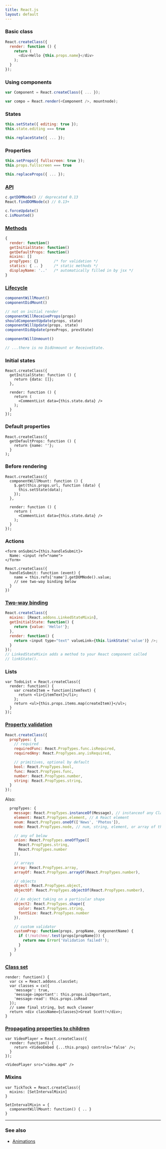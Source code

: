 ```yaml
---
title: React.js
layout: default
---
```


### Basic class

```js
React.createClass({
  render: function () {
    return (
      <div>Hello {this.props.name}</div>
    );
  }
});
```

### Using components

```js
var Component = React.createClass({ ... });

var compo = React.render(<Component />, mountnode);
```

### States

```js
this.setState({ editing: true });
this.state.editing === true

this.replaceState({ ... });
```

### Properties

```js
this.setProps({ fullscreen: true });
this.props.fullscreen === true

this.replaceProps({ ... });
```

### [API](http://facebook.github.io/react/docs/component-api.html)

```js
c.getDOMNode() // deprecated 0.13
React.findDOMNode(c) // 0.13+

c.forceUpdate()
c.isMounted()
```

### [Methods](http://facebook.github.io/react/docs/component-specs.html)

```js
{
  render: function()
  getInitialState: function()
  getDefaultProps: function()
  mixins: []
  propTypes: {}       /* for validation */
  statics: { .. }     /* static methods */
  displayName: '..'   /* automatically filled in by jsx */
}
```

### [Lifecycle](http://facebook.github.io/react/docs/component-specs.html)

```js
componentWillMount()
componentDidMount()

// not on initial render
componentWillReceiveProps(props)
shouldComponentUpdate(props, state)
componentWillUpdate(props, state)
componentDidUpdate(prevProps, prevState)

componentWillUnmount()

// ...there is no DidUnmount or ReceiveState.
```

### Initial states

    React.createClass({
      getInitialState: function () {
        return {data: []};
      },

      render: function () {
        return (
          <CommentList data={this.state.data} />
        );
      }
    });

### Default properties

    React.createClass({
      getDefaultProps: function () {
        return {name: ''};
      }
    );

### Before rendering

    React.createClass({
      componentWillMount: function () {
        $.get(this.props.url, function (data) {
          this.setState(data);
        });
      },

      render: function () {
        return (
          <CommentList data={this.state.data} />
        );
      }
    });

### Actions

    <form onSubmit={this.handleSubmit}>
      Name: <input ref="name">
    </form>

    React.createClass({
      handleSubmit: function (event) {
        name = this.refs['name'].getDOMNode().value;
        // see two-way binding below
      }
    })

### [Two-way binding](http://facebook.github.io/react/docs/two-way-binding-helpers.html)

```js
React.createClass({
  mixins: [React.addons.LinkedStateMixin],
  getInitialState: function() {
    return {value: 'Hello!'};
  },
  render: function() {
    return <input type="text" valueLink={this.linkState('value')} />;
  }
});
// LinkedStateMixin adds a method to your React component called
// linkState(). 
```

### Lists

    var TodoList = React.createClass({
      render: function() {
        var createItem = function(itemText) {
          return <li>{itemText}</li>;
        };
        return <ul>{this.props.items.map(createItem)}</ul>;
      }
    });

### [Property validation](http://facebook.github.io/react/docs/reusable-components.html#prop-validation)

```js
React.createClass({
  propTypes: {
    // required
    requiredFunc: React.PropTypes.func.isRequired,
    requiredAny: React.PropTypes.any.isRequired,

    // primitives, optional by default
    bool: React.PropTypes.bool,
    func: React.PropTypes.func,
    number: React.PropTypes.number,
    string: React.PropTypes.string,
  }
});
```

Also:

```js
  propTypes: {
    message: React.PropTypes.instanceOf(Message), // instanceof any Class
    element: React.PropTypes.element, // A React element
    enum: React.PropTypes.oneOf(['News', 'Photos']),
    node: React.PropTypes.node, // num, string, element, or array of these

    // any of below
    union: React.PropTypes.oneOfType([
      React.PropTypes.string,
      React.PropTypes.number
    ]),

    // arrays
    array: React.PropTypes.array,
    arrayOf: React.PropTypes.arrayOf(React.PropTypes.number),

    // objects
    object: React.PropTypes.object,
    objectOf: React.PropTypes.objectOf(React.PropTypes.number),

    // An object taking on a particular shape
    object2: React.PropTypes.shape({
      color: React.PropTypes.string,
      fontSize: React.PropTypes.number
    }),

    // custom validator
    customProp: function(props, propName, componentName) {
      if (!/matchme/.test(props[propName])) {
        return new Error('Validation failed!');
      }
    }
  }
```

### [Class set](http://facebook.github.io/react/docs/class-name-manipulation.html)

    render: function() {
      var cx = React.addons.classSet;
      var classes = cx({
        'message': true,
        'message-important': this.props.isImportant,
        'message-read': this.props.isRead
      });
      // same final string, but much cleaner
      return <div className={classes}>Great Scott!</div>;
    }

### [Propagating properties to children](http://facebook.github.io/react/docs/transferring-props.html)

    var VideoPlayer = React.createClass({
      render: function() {
        return <VideoEmbed {...this.props} controls='false' />;
      }
    });

    <VideoPlayer src="video.mp4" />

### Mixins

    var TickTock = React.createClass({
      mixins: [SetIntervalMixin]
    }

    SetIntervalMixin = {
      componentWillMount: function() { .. }
    }

----

### See also

* [Animations](http://facebook.github.io/react/docs/animation.html)
